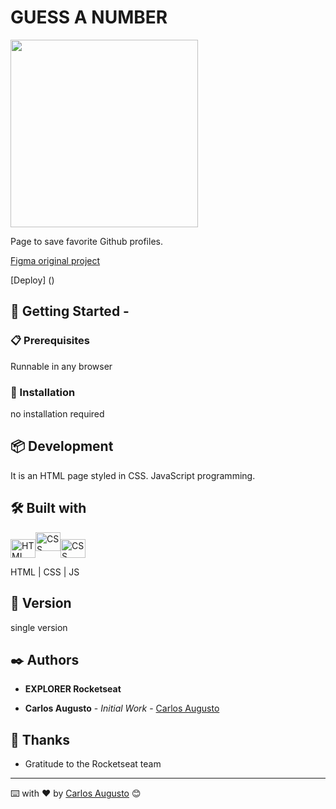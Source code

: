 # GUESS A NUMBER

<img height="300px" src="https://i.imgur.com/6HDOX40.png">

Page to save favorite Github profiles.

[Figma original project](https://www.figma.com/file/e3JPDZcGjdoi2lGCOWtaox/Jogo-Adivinha%C3%A7%C3%A3o-(Copy)?node-id=5%3A91)

[Deploy] ()

## 🚀 Getting Started -

### 📋 Prerequisites

Runnable in any browser

### 🔧 Installation

no installation required

## 📦 Development

It is an HTML page styled in CSS. JavaScript programming.

## 🛠️ Built with

<img align="center" alt="HTML" height="30" width="40" src="https://cdn.worldvectorlogo.com/logos/html-1.svg"><img align="center " alt="CSS" height="30" width="40" src="https://cdn.worldvectorlogo.com/logos/css-3.svg"><img align="center" alt="CSS" height="30" width="40" src="https://cdn.worldvectorlogo.com/logos/javascript-1.svg">

HTML | CSS | JS

## 📌 Version

single version

## ✒️ Authors

- **EXPLORER Rocketseat**

- **Carlos Augusto** - _Initial Work_ - [Carlos Augusto](https://www.linkedin.com/in/carlos-augusto-dantas-frei-51502ba9/)

## 🎁 Thanks

- Gratitude to the Rocketseat team

---

⌨️ with ❤️ by [Carlos Augusto](https://gist.github.com/Caarlos7x) 😊
